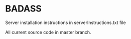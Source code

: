 # BADASS

Server installation instructions in serverInstructions.txt file

All current source code in master branch.
